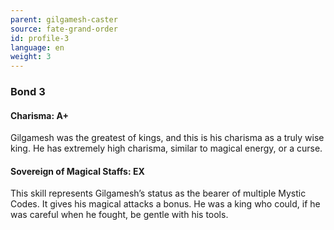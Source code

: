 ```yaml
---
parent: gilgamesh-caster
source: fate-grand-order
id: profile-3
language: en
weight: 3
---
```


### Bond 3

#### Charisma: A+

Gilgamesh was the greatest of kings, and this is his charisma as a truly wise king.
He has extremely high charisma, similar to magical energy, or a curse.

#### Sovereign of Magical Staffs: EX

This skill represents Gilgamesh’s status as the bearer of multiple Mystic Codes.
It gives his magical attacks a bonus.
He was a king who could, if he was careful when he fought, be gentle with his tools.
